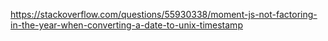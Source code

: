 https://stackoverflow.com/questions/55930338/moment-js-not-factoring-in-the-year-when-converting-a-date-to-unix-timestamp
